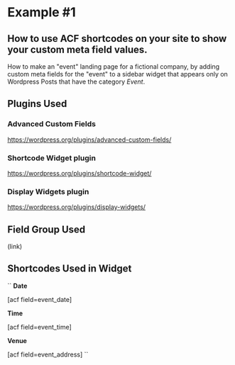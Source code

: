 # Example #1

## How to use ACF shortcodes on your site to show your custom meta field values.
How to make an "event" landing page for a fictional company, by adding custom meta fields for the "event" to a sidebar widget that appears only on Wordpress Posts that have the category *Event*.

## Plugins Used

### Advanced Custom Fields
https://wordpress.org/plugins/advanced-custom-fields/

### Shortcode Widget plugin
https://wordpress.org/plugins/shortcode-widget/

### Display Widgets plugin
https://wordpress.org/plugins/display-widgets/

## Field Group Used

(link)

## Shortcodes Used in Widget
`` <strong>Date</strong>

[acf field=event_date]


<strong>Time</strong>

[acf field=event_time]


<strong>Venue</strong>

[acf field=event_address] ``
